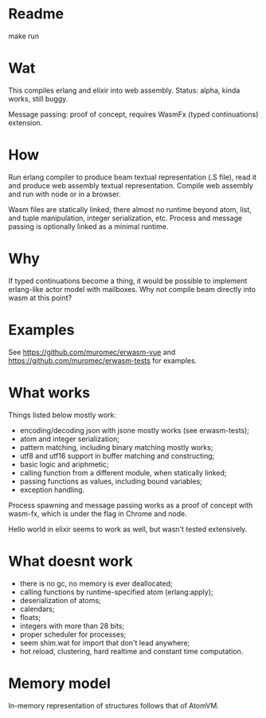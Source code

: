 
# Readme

make run

# Wat

This compiles erlang and elixir into web assembly. Status: alpha, kinda works, still buggy.

Message passing: proof of concept, requires WasmFx (typed continuations) extension.

# How

Run erlang compiler to produce beam textual representation (.S file), read it and produce
web assembly textual representation. Compile web assembly and run with node or in a browser.

Wasm files are statically linked, there almost no runtime beyond atom, list, and tuple manipulation,
integer serialization, etc. Process and message passing is optionally linked as a minimal runtime.

# Why

If typed continuations become a thing, it would be possible to implement erlang-like actor
model with mailboxes. Why not compile beam directly into wasm at this point?


# Examples

See https://github.com/muromec/erwasm-vue and https://github.com/muromec/erwasm-tests for examples.

# What works

Things listed below mostly work:

- encoding/decoding json with jsone mostly works (see erwasm-tests);
- atom and integer serialization;
- pattern matching, including binary matching mostly works;
- utf8 and utf16 support in buffer matching and constructing;
- basic logic and ariphmetic;
- calling function from a different module, when statically linked;
- passing functions as values, including bound variables;
- exception handling.

Process spawning and message passing works as a proof of concept with wasm-fx, which is under the flag in Chrome and node.

Hello world in elixir seems to work as well, but wasn't tested extensively.

# What doesnt work

 - there is no gc, no memory is ever deallocated;
 - calling functions by runtime-specified atom (erlang:apply);
 - deserialization of atoms;
 - calendars;
 - floats;
 - integers with more than 28 bits;
 - proper scheduler for processes;
 - seem shim.wat for import that don't lead anywhere;
 - hot reload, clustering, hard realtime and constant time computation.

# Memory model

In-memory representation of structures follows that of AtomVM.

